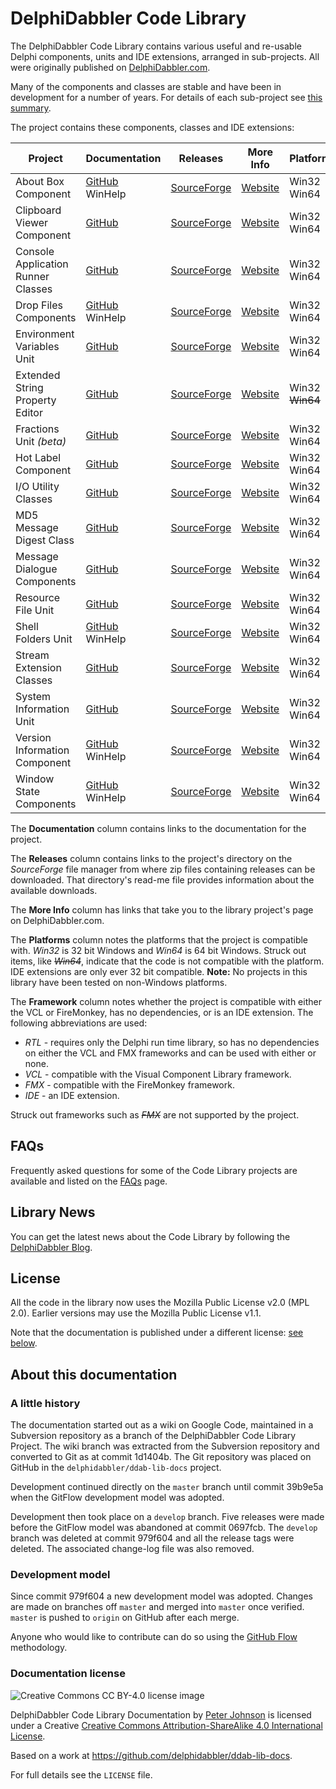 # DelphiDabbler Code Library

The DelphiDabbler Code Library contains various useful and re-usable Delphi components, units and IDE extensions, arranged in sub-projects. All were originally published on [DelphiDabbler.com](http://www.delphidabbler.com/).

Many of the components and classes are stable and have been in development for a number of years. For details of each sub-project see [this summary](Docs/Welcome.md).

The project contains these components, classes and IDE extensions:

| Project | Documentation | Releases | More Info |  Platforms | Framework |
| ------- | ------------- | -------- | --------- | --------- | --------- |
| About Box Component | [GitHub](Docs/AboutBoxComponent.md)<br>WinHelp | [SourceForge](https://sourceforge.net/projects/ddablib/files/aboutbox/) | [Website](http://www.delphidabbler.com/software/aboutbox) | Win32<br>Win64 | VCL<br><strike>FMX</strike> |
| Clipboard Viewer Component | [GitHub](Docs/ClipboardViewerComponent.md) | [SourceForge](https://sourceforge.net/projects/ddablib/files/cbview/) | [Website](http://www.delphidabbler.com/software/cbview) | Win32<br>Win64 | VCL<br><strike>FMX</strike> |
| Console Application Runner Classes | [GitHub](Docs/ConsoleApp.md) | [SourceForge](https://sourceforge.net/projects/ddablib/files/consoleapp/) | [Website](http://www.delphidabbler.com/software/consoleapp) | Win32<br>Win64 | RTL |
| Drop Files Components | [GitHub](Docs/DropFilesComponents.md)<br>WinHelp | [SourceForge](https://sourceforge.net/projects/ddablib/files/dropfiles/) | [Website](http://www.delphidabbler.com/software/dropfiles) | Win32<br>Win64 | VCL<br><strike>FMX</strike> |
| Environment Variables Unit | [GitHub](Docs/EnvironmentVariablesUnit.md) | [SourceForge](https://sourceforge.net/projects/ddablib/files/envvars/) | [Website](http://www.delphidabbler.com/software/envvars) | Win32<br>Win64 | VCL<br>FMX |
| Extended String Property Editor | [GitHub](Docs/StringPE.md) | [SourceForge](https://sourceforge.net/projects/ddablib/files/stringpe/) | [Website](http://www.delphidabbler.com/software/stringpe) | Win32<br><strike>Win64</strike> | IDE |
| Fractions Unit *(beta)* | [GitHub](Docs/Fractions.md) | [SourceForge](https://sourceforge.net/projects/ddablib/files/fractions/) | [Website](http://www.delphidabbler.com/software/fractions) | Win32<br>Win64 | RTL |
| Hot Label Component | [GitHub](Docs/HotLabelComponent.md) | [SourceForge](https://sourceforge.net/projects/ddablib/files/hotlabel/) | [Website](http://www.delphidabbler.com/software/hotlabel) | Win32<br>Win64 | VCL<br><strike>FMX</strike> |
| I/O Utility Classes | [GitHub](Docs/IOUtils.md) | [SourceForge](https://sourceforge.net/projects/ddablib/files/ioutils/) | [Website](http://delphidabbler.com/software/ioutils) | Win32<br>Win64 | RTL |
| MD5 Message Digest Class | [GitHub](Docs/MD5.md) | [SourceForge](https://sourceforge.net/projects/ddablib/files/md5/) | [Website](http://www.delphidabbler.com/software/md5) | Win32<br>Win64 | RTL |
| Message Dialogue Components | [GitHub](Docs/MessageDialogComponents.md) | [SourceForge](https://sourceforge.net/projects/ddablib/files/msgdlg/) | [Website](http://www.delphidabbler.com/software/msgdlg)| Win32<br>Win64 | VCL<br><strike>FMX</strike> |
| Resource File Unit | [GitHub](Docs/ResFileUnit.md) | [SourceForge](https://sourceforge.net/projects/ddablib/files/resfile/) | [Website](http://www.delphidabbler.com/software/resfile) | Win32<br>Win64 | RTL |
| Shell Folders Unit | [GitHub](Docs/ShellFoldersUnit.md)<br>WinHelp | [SourceForge](https://sourceforge.net/projects/ddablib/files/shellfolders/) | [Website](http://www.delphidabbler.com/software/shellfolders) | Win32<br>Win64 | VCL<br><strike>FMX</strike> |
| Stream Extension Classes | [GitHub](Docs/StreamExtensionClasses.md) | [SourceForge](https://sourceforge.net/projects/ddablib/files/streams/) | [Website](http://www.delphidabbler.com/software/streams) | Win32<br>Win64 | RTL |
| System Information Unit | [GitHub](Docs/SystemInformationUnit.md) | [SourceForge](https://sourceforge.net/projects/ddablib/files/sysinfo/) | [Website](http://www.delphidabbler.com/software/sysinfo) | Win32<br>Win64 | RTL |
| Version Information Component | [GitHub](Docs/VerInfo.md)<br>WinHelp | [SourceForge](https://sourceforge.net/projects/ddablib/files/verinfo/) | [Website](http://www.delphidabbler.com/software/verinfo) | Win32<br>Win64 | VCL<br>FMX |
| Window State Components | [GitHub](Docs/WindowStateComponents.md)<br>WinHelp | [SourceForge](https://sourceforge.net/projects/ddablib/files/wdwstate/) | [Website](http://www.delphidabbler.com/software/wdwstate) | Win32<br>Win64 | VCL<br><strike>FMX</strike> |

The **Documentation** column contains links to the documentation for the project.

The **Releases** column contains links to the project's directory on the *SourceForge* file manager from where zip files containing releases can be downloaded. That directory's read-me file provides information about the available downloads.

The **More Info** column has links that take you to the library project's page on DelphiDabbler.com.

The **Platforms** column notes the platforms that the project is compatible with. *Win32* is 32 bit Windows and *Win64* is 64 bit Windows. Struck out items, like *<strike>Win64</strike>*, indicate that the code is not compatible with the platform. IDE extensions are only ever 32 bit compatible. **Note:** No projects in this library have been tested on non-Windows platforms.

The **Framework** column notes whether the project is compatible with either the VCL or FireMonkey, has no dependencies, or is an IDE extension. The following abbreviations are used:

  * *RTL* - requires only the Delphi run time library, so has no dependencies on either the VCL and FMX frameworks and can be used with either or none.
  * *VCL* - compatible with the Visual Component Library framework.
  * *FMX* - compatible with the FireMonkey framework.
  * *IDE* - an IDE extension.

Struck out frameworks such as *<strike>FMX</strike>* are not supported by the project.

## FAQs

Frequently asked questions for some of the Code Library projects are available and listed on the [FAQs](FAQs/FAQs.md) page.

## Library News

You can get the latest news about the Code Library by following the [DelphiDabbler Blog](https://delphidabbler.blogspot.com/).

## License

All the code in the library now uses the Mozilla Public License v2.0 (MPL 2.0). Earlier versions may use the Mozilla Public License v1.1.

Note that the documentation is published under a different license: [see below](#documentation-license).

## About this documentation

### A little history

The documentation started out as a wiki on Google Code, maintained in a Subversion repository as a branch of the DelphiDabbler Code Library Project. The wiki branch was extracted from the Subversion repository and converted to Git as at commit 1d1404b. The Git repository was placed on GitHub in the `delphidabbler/ddab-lib-docs` project.

Development continued directly on the `master` branch until commit 39b9e5a when the GitFlow development model was adopted.

Development then took place on a `develop` branch. Five releases were made before the GitFlow model was abandoned at commit 0697fcb. The `develop` branch was deleted at commit 979f604 and all the release tags were deleted. The associated change-log file was also removed.

### Development model

Since commit 979f604 a new development model was adopted. Changes are made on branches off `master` and merged into `master` once verified. `master` is pushed to `origin` on GitHub after each merge.

Anyone who would like to contribute can do so using the [GitHub Flow](https://guides.github.com/introduction/flow/) methodology.

### Documentation license

![Creative Commons CC BY-4.0 license image](https://i.creativecommons.org/l/by-sa/4.0/88x31.png)

DelphiDabbler Code Library Documentation by [Peter Johnson](http://en.gravatar.com/delphidabbler) is licensed under a Creative [Creative Commons Attribution-ShareAlike 4.0 International License](http://creativecommons.org/licenses/by-sa/4.0/).

Based on a work at https://github.com/delphidabbler/ddab-lib-docs.

For full details see the `LICENSE` file.
